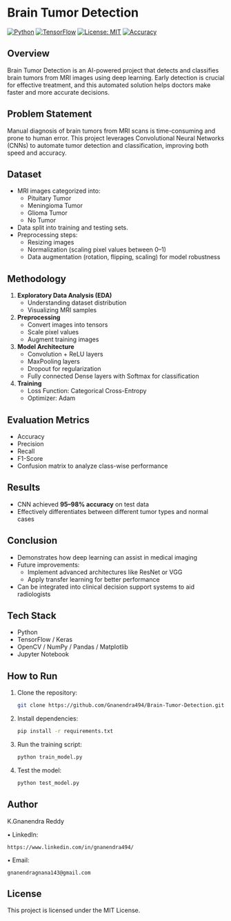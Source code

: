 # Brain Tumor Detection

[![Python](https://img.shields.io/badge/python-3.11-blue)](https://www.python.org/)
[![TensorFlow](https://img.shields.io/badge/TensorFlow-2.14-orange)](https://www.tensorflow.org/)
[![License: MIT](https://img.shields.io/badge/License-MIT-green)](https://opensource.org/licenses/MIT)
[![Accuracy](https://img.shields.io/badge/Accuracy-95%25--98%25-brightgreen)](https://github.com/yourusername/your-repo)

## Overview
Brain Tumor Detection is an AI-powered project that detects and classifies brain tumors from MRI images using deep learning. Early detection is crucial for effective treatment, and this automated solution helps doctors make faster and more accurate decisions.

## Problem Statement
Manual diagnosis of brain tumors from MRI scans is time-consuming and prone to human error. This project leverages Convolutional Neural Networks (CNNs) to automate tumor detection and classification, improving both speed and accuracy.

## Dataset
- MRI images categorized into:
  - Pituitary Tumor
  - Meningioma Tumor
  - Glioma Tumor
  - No Tumor
- Data split into training and testing sets.
- Preprocessing steps:
  - Resizing images
  - Normalization (scaling pixel values between 0–1)
  - Data augmentation (rotation, flipping, scaling) for model robustness

## Methodology
1. **Exploratory Data Analysis (EDA)**
   - Understanding dataset distribution
   - Visualizing MRI samples
2. **Preprocessing**
   - Convert images into tensors
   - Scale pixel values
   - Augment training images
3. **Model Architecture**
   - Convolution + ReLU layers
   - MaxPooling layers
   - Dropout for regularization
   - Fully connected Dense layers with Softmax for classification
4. **Training**
   - Loss Function: Categorical Cross-Entropy
   - Optimizer: Adam

## Evaluation Metrics
- Accuracy
- Precision
- Recall
- F1-Score
- Confusion matrix to analyze class-wise performance

## Results
- CNN achieved **95–98% accuracy** on test data
- Effectively differentiates between different tumor types and normal cases


## Conclusion
- Demonstrates how deep learning can assist in medical imaging
- Future improvements:
  - Implement advanced architectures like ResNet or VGG
  - Apply transfer learning for better performance
- Can be integrated into clinical decision support systems to aid radiologists

## Tech Stack
- Python
- TensorFlow / Keras
- OpenCV / NumPy / Pandas / Matplotlib
- Jupyter Notebook

## How to Run
1. Clone the repository:
   ```bash
   git clone https://github.com/Gnanendra494/Brain-Tumor-Detection.git
2.	Install dependencies:
    ```bash
    pip install -r requirements.txt
3.	Run the training script:
     ```bash
    python train_model.py
4.	Test the model:
     ```bash
    python test_model.py

## Author

K.Gnanendra Reddy 

 •	LinkedIn: 
 
    https://www.linkedin.com/in/gnanendra494/    
  
 •	Email: 
      
	gnanendragnana143@gmail.com

## License

This project is licensed under the MIT License.

